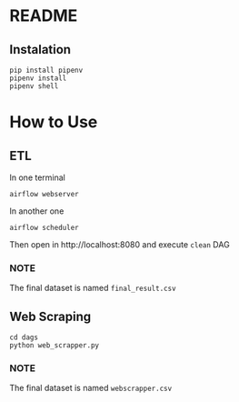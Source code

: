 # README

## Instalation

```
pip install pipenv
pipenv install 
pipenv shell
```

# How to Use

## ETL

In one terminal
```
airflow webserver 
```

In another one
```
airflow scheduler 
```

Then open in http://localhost:8080 and execute `clean` DAG

### NOTE
The final dataset is named `final_result.csv`


## Web Scraping

```
cd dags
python web_scrapper.py
```

### NOTE

The final dataset is named `webscrapper.csv`

